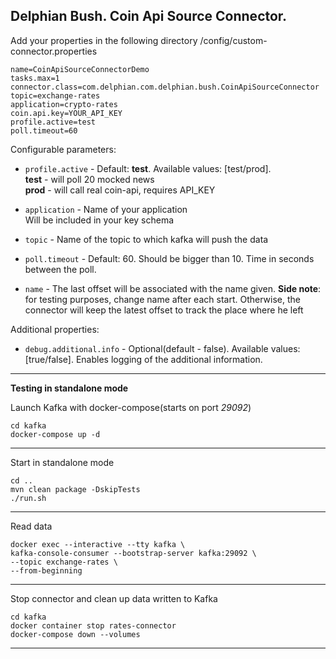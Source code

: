 Delphian Bush. Coin Api Source Connector.
-----------------
Add your properties in the following directory /config/custom-connector.properties

    name=CoinApiSourceConnectorDemo
    tasks.max=1
    connector.class=com.delphian.com.delphian.bush.CoinApiSourceConnector
    topic=exchange-rates
    application=crypto-rates
    coin.api.key=YOUR_API_KEY
    profile.active=test
    poll.timeout=60

Configurable parameters:
* `profile.active` - Default: **test**. Available values: [test/prod].  
  **test** - will poll 20 mocked news  
  **prod** - will call real coin-api, requires API_KEY

* `application` - Name of your application  
  Will be included in your key schema

* `topic` - Name of the topic to which kafka will push the data

* `poll.timeout` - Default: 60. Should be bigger than 10. Time in seconds between the poll.

* `name` - The last offset will be associated with the name given. **Side note**: for testing purposes, change name after each start.
  Otherwise, the connector will keep the latest offset to track the place where he left

Additional properties:
* `debug.additional.info` - Optional(default - false). Available values: [true/false].
  Enables logging of the additional information.


-----
**Testing in standalone mode**

Launch Kafka with docker-compose(starts on port *29092*)

    cd kafka
    docker-compose up -d
-----
Start in standalone mode

    cd ..
    mvn clean package -DskipTests
    ./run.sh

-----
Read data

    docker exec --interactive --tty kafka \
    kafka-console-consumer --bootstrap-server kafka:29092 \
    --topic exchange-rates \
    --from-beginning

-----

Stop connector and clean up data written to Kafka

    cd kafka
    docker container stop rates-connector
    docker-compose down --volumes
-----